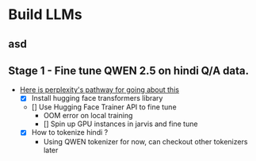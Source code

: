 # Build LLMs

## asd    



## Stage 1 - Fine tune QWEN 2.5 on hindi Q/A data. 
- [Here is perplexity's pathway for going about this](https://www.perplexity.ai/search/i-have-a-dataset-of-question-a-.KEF.xg1RBalbdmizMWJVQ)
    - [x] Install hugging face transformers library
    - [] Use Hugging Face Trainer API to fine tune
        - OOM error on local training
        - [] Spin up GPU instances in jarvis and fine tune
    - [x] How to tokenize hindi ?
        - Using QWEN tokenizer for now, can checkout other tokenizers later

